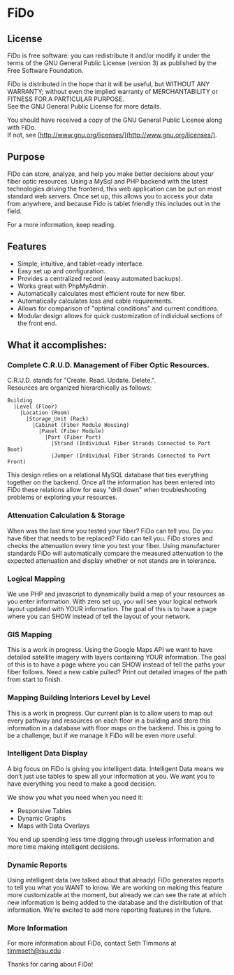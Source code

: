 # FiDo

## License
FiDo is free software: you can redistribute it and/or modify it under the terms of the GNU General Public License (version 3) as published by the Free Software Foundation.

FiDo is distributed in the hope that it will be useful, but WITHOUT ANY WARRANTY; without even the implied warranty of MERCHANTABILITY or FITNESS FOR A PARTICULAR PURPOSE.  
See the GNU General Public License for more details.

You should have received a copy of the GNU General Public License along with FiDo.  
If not, see [http://www.gnu.org/licenses/](http://www.gnu.org/licenses/).

## Purpose
FiDo can store, analyze, and help you make better decisions about your fiber optic resources. Using a MySql and PHP backend with the latest technologies driving the frontend, this web application can be put on most standard web servers. Once set up, this allows you to access your data from anywhere, and because Fido is tablet friendly this includes out in the field.

For a more information, keep reading.

## Features
* Simple, intuitive, and tablet-ready interface.
* Easy set up and configuration.
* Provides a centralized record (easy automated backups).
* Works great with PhpMyAdmin.
* Automatically calculates most efficient route for new fiber.
* Automatically calculates loss and cable requirements.
* Allows for comparison of "optimal conditions" and current conditions.
* Modular design allows for quick customization of individual sections of the front end.


## What it accomplishes:
### Complete C.R.U.D. Management of Fiber Optic Resources.
C.R.U.D. stands for "Create. Read. Update. Delete.".<br />
Resources are organized hierarchically as follows:
```
Building
  |Level (Floor)
    |Location (Room)
      |Storage_Unit (Rack)
        |Cabinet (Fiber Module Housing)
          |Panel (Fiber Module)
            |Port (Fiber Port)
              |Strand (Individual Fiber Strands Connected to Port Boot)
              |Jumper (Individual Fiber Strands Connected to Port Front)
```
This design relies on a relational MySQL database that ties everything together on the backend. Once all the information has been entered into FiDo these relations allow for easy "drill down" when troubleshooting problems or exploring your resources.

### Attenuation Calculation & Storage
When was the last time you tested your fiber? FiDo can tell you. Do you have fiber that needs to be replaced? Fido can tell you. FiDo stores and checks the attenuation every time you test your fiber. Using manufacturer standards FiDo will automatically compare the measured attenuation to the expected attenuation and display whether or not stands are in tolerance.

### Logical Mapping
We use PHP and javascript to dynamically build a map of your resources as you enter information. With zero set up, you will see your logical network layout updated with YOUR information. The goal of this is to have a page where you can SHOW instead of tell the layout of your network.

### GIS Mapping
This is a work in progress. Using the Google Maps API we want to have detailed satellite imagery with layers containing YOUR information. The goal of this is to have a page where you can SHOW instead of tell the paths your fiber follows. Need a new cable pulled? Print out detailed images of the path from start to finish.

### Mapping Building Interiors Level by Level
This is a work in progress. Our current plan is to allow users to map out every pathway and resources on each floor in a building and store this information in a database with floor maps on the backend. This is going to be a challenge, but if we manage it FiDo will be even more useful.

### Intelligent Data Display
A big focus on FiDo is giving you intelligent data. Intelligent Data means we don’t just use tables to spew all your information at you. We want you to have everything you need to make a good decision.

We show you what you need when you need it:
* Responsive Tables
* Dynamic Graphs
* Maps with Data Overlays

You end up spending less time digging through useless information and more time making intelligent decisions.

### Dynamic Reports
Using intelligent data (we talked about that already) FiDo generates reports to tell you what you WANT to know. We are working on making this feature more customizable at the moment, but already we can see the rate at which new information is being added to the database and the distribution of that information. We're excited to add more reporting features in the future.

### More Information
For more information about FiDo, contact Seth Timmons at timmseth@isu.edu .

Thanks for caring about FiDo!
